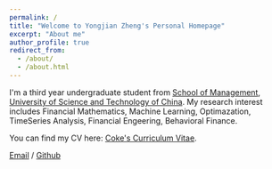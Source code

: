 ```yaml
---
permalink: /
title: "Welcome to Yongjian Zheng's Personal Homepage"
excerpt: "About me"
author_profile: true
redirect_from: 
  - /about/
  - /about.html
---
```


I'm a third year undergraduate student from [School of Management](https://business.ustc.edu.cn/main.htm), [University of Science and Technology of China](https://www.ustc.edu.cn/). My research interest includes Financial Mathematics, Machine Learning, Optimazation, TimeSeries Analysis, Financial Engeering, Behavioral Finance.

You can find my CV here: [Coke's Curriculum Vitae](../assets/MyCV.pdf).

[Email](mailto:cokezyj@mail.ustc.edu.cn) / [Github](https://github.com/cokezyj) 
